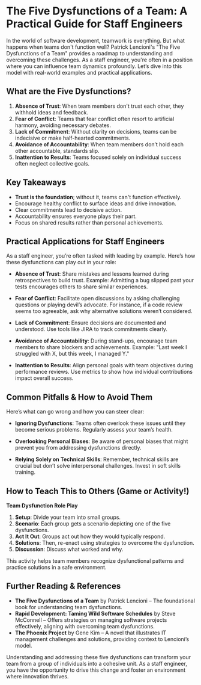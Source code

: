 # The Five Dysfunctions of a Team: A Practical Guide for Staff Engineers

In the world of software development, teamwork is everything. But what happens when teams don't function well? Patrick Lencioni's "The Five Dysfunctions of a Team" provides a roadmap to understanding and overcoming these challenges. As a staff engineer, you're often in a position where you can influence team dynamics profoundly. Let’s dive into this model with real-world examples and practical applications.

## What are the Five Dysfunctions?

1. **Absence of Trust**: When team members don't trust each other, they withhold ideas and feedback.
2. **Fear of Conflict**: Teams that fear conflict often resort to artificial harmony, avoiding necessary debates.
3. **Lack of Commitment**: Without clarity on decisions, teams can be indecisive or make half-hearted commitments.
4. **Avoidance of Accountability**: When team members don’t hold each other accountable, standards slip.
5. **Inattention to Results**: Teams focused solely on individual success often neglect collective goals.

## Key Takeaways

- **Trust is the foundation**; without it, teams can't function effectively.
- Encourage healthy conflict to surface ideas and drive innovation.
- Clear commitments lead to decisive action.
- Accountability ensures everyone plays their part.
- Focus on shared results rather than personal achievements.

## Practical Applications for Staff Engineers

As a staff engineer, you’re often tasked with leading by example. Here’s how these dysfunctions can play out in your role:

- **Absence of Trust**: Share mistakes and lessons learned during retrospectives to build trust. Example: Admitting a bug slipped past your tests encourages others to share similar experiences.
  
- **Fear of Conflict**: Facilitate open discussions by asking challenging questions or playing devil’s advocate. For instance, if a code review seems too agreeable, ask why alternative solutions weren’t considered.

- **Lack of Commitment**: Ensure decisions are documented and understood. Use tools like JIRA to track commitments clearly.

- **Avoidance of Accountability**: During stand-ups, encourage team members to share blockers and achievements. Example: "Last week I struggled with X, but this week, I managed Y."

- **Inattention to Results**: Align personal goals with team objectives during performance reviews. Use metrics to show how individual contributions impact overall success.

## Common Pitfalls & How to Avoid Them

Here’s what can go wrong and how you can steer clear:

- **Ignoring Dysfunctions**: Teams often overlook these issues until they become serious problems. Regularly assess your team’s health.
  
- **Overlooking Personal Biases**: Be aware of personal biases that might prevent you from addressing dysfunctions directly.

- **Relying Solely on Technical Skills**: Remember, technical skills are crucial but don’t solve interpersonal challenges. Invest in soft skills training.

## How to Teach This to Others (Game or Activity!)

**Team Dysfunction Role Play**

1. **Setup**: Divide your team into small groups.
2. **Scenario**: Each group gets a scenario depicting one of the five dysfunctions.
3. **Act It Out**: Groups act out how they would typically respond.
4. **Solutions**: Then, re-enact using strategies to overcome the dysfunction.
5. **Discussion**: Discuss what worked and why.

This activity helps team members recognize dysfunctional patterns and practice solutions in a safe environment.

## Further Reading & References

- **The Five Dysfunctions of a Team** by Patrick Lencioni – The foundational book for understanding team dysfunctions.
- **Rapid Development: Taming Wild Software Schedules** by Steve McConnell – Offers strategies on managing software projects effectively, aligning with overcoming team dysfunctions.
- **The Phoenix Project** by Gene Kim – A novel that illustrates IT management challenges and solutions, providing context to Lencioni’s model.

Understanding and addressing these five dysfunctions can transform your team from a group of individuals into a cohesive unit. As a staff engineer, you have the opportunity to drive this change and foster an environment where innovation thrives.